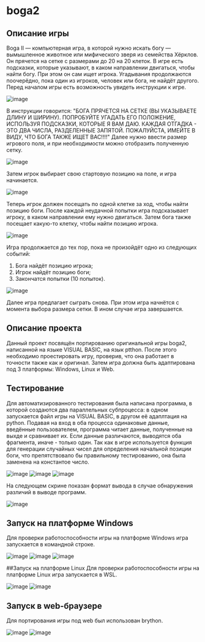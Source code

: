 # boga2
## Описание игры
Boga II — компьютерная игра, в которой нужно искать богу — вымышленное животное или мифического зверя из семейства Хёрклов. Он прячется на сетке с размерами до 20 на 20 клеток.
В игре есть подсказки, которые указывают, в каком направлении двигаться, чтобы найти богу. При этом он сам ищет игрока. Угадывания продолжаются поочерёдно, пока один из игроков, человек или бога, не найдёт другого. 
Перед началом игры есть возможность увидеть инструкции к игре.

![image](https://github.com/user-attachments/assets/f6f7eeca-9216-455a-b70a-0132f995f5dc)

В инструкции говорится: "БОГА ПРЯЧЕТСЯ НА СЕТКЕ (ВЫ УКАЗЫВАЕТЕ ДЛИНУ И ШИРИНУ). ПОПРОБУЙТЕ УГАДАТЬ ЕГО ПОЛОЖЕНИЕ, ИСПОЛЬЗУЯ ПОДСКАЗКИ, КОТОРЫЕ Я ВАМ ДАЮ. КАЖДАЯ ОТГАДКА - ЭТО ДВА ЧИСЛА, РАЗДЕЛЕННЫЕ ЗАПЯТОЙ. ПОЖАЛУЙСТА, ИМЕЙТЕ В ВИДУ, ЧТО БОГА ТАКЖЕ ИЩЕТ ВАС!!!!"
Далее нужно ввести размер игрового поля, и при необходимости можно отобразить полученную сетку.

![image](https://github.com/user-attachments/assets/1cb33402-36d1-4ccc-8e9b-530f3526d70f)

Затем игрок выбирает свою стартовую позицию на поле, и игра начинается.

![image](https://github.com/user-attachments/assets/f964c586-1c3c-4c20-8546-bd1f99147a67)

Теперь игрок должен посещать по одной клетке за ход, чтобы найти позицию боги.
После каждой неудачной попытки игра подсказывает игроку, в каком направлении ему нужно двигаться.
Затем бога также посещает какую-то клетку, чтобы найти позицию игрока.

![image](https://github.com/user-attachments/assets/77cf3e9b-3c40-456b-8511-e28ee24195dd)

Игра продолжается до тех пор, пока не произойдёт одно из следующих событий:
1) Бога найдёт позицию игрока;
2) Игрок найдёт позицию боги;
3) Закончатся попытки (10 попыток).

![image](https://github.com/user-attachments/assets/9367c354-84bc-4057-adb2-f25ce8ca3fc0)

Далее игра предлагает сыграть снова. При этом игра начнётся с момента выбора размера сетки. В ином случае игра завершается.

## Описание проекта
Данный проект посвящён портированию оригинальной игры boga2, написанной на языке VISUAL BASIC, на язык ptthon. После этого необходимо проестировать игру, проверив, что она работает в точности также как и оригинал. Затем игра должна быть адаптирована под 3 платформы: Windows, Linux и Web.

## Тестирование
Для автоматизированного тестирования была написана программа, в которой создаются два параллельных субпроцесса: в одном запускается файл игры на VISUAL BASIC, в другом её адаплтация на python. Подавая на вход в оба процесса одинаковые данные, введённые пользователем, программа читает данные, полученные на выхде и сравнивает их. Если данные различаются, выводятся оба фрагмента, иначе - только один.
Так как в игре используется функция для генерации случайных чисел для определения начальной позиции боги, что препятствовало бы правильному тестированию, она была заменена на константое число.

![image](https://github.com/user-attachments/assets/28840405-3fc4-4afa-83c6-7b49b7ebb1bd)
![image](https://github.com/user-attachments/assets/5c397d52-4a3b-4b76-93a0-57b1d29318ca)
![image](https://github.com/user-attachments/assets/ef7424a4-d193-47bd-a48e-4706a77f3062)

На следующем скрине показан формат вывода в случае обнаружения различий в выводе программ.

![image](https://github.com/user-attachments/assets/866564f7-cdf9-444b-816d-e0279605bedb)

## Запуск на платформе Windows
Для проверки работоспособности игры на платформе Windows игра запускается в командной строке.

![image](https://github.com/user-attachments/assets/52cb755c-2ec1-49a8-be17-0a9b045b7407)
![image](https://github.com/user-attachments/assets/c94fdcbf-ba2d-4a42-bf1a-410a33d598b9)
![image](https://github.com/user-attachments/assets/7b61b5eb-0928-465a-bc2a-cae576b78005)

##Запуск на платформе Linux
Для проверки работоспособности игры на платформе Linux игра запускается в WSL.

![image](https://github.com/user-attachments/assets/a99303a5-2477-415a-9c1d-0fae6e5ba610)
![image](https://github.com/user-attachments/assets/94914157-b119-4950-b5ae-b47cf2e12839)

## Запуск в web-браузере
Для портирования игры под web был использован brython.

![image](https://github.com/user-attachments/assets/534d4375-f86b-4c02-b0d0-51f730fba322)
![image](https://github.com/user-attachments/assets/0d6c17a9-27e4-443a-906e-b2bd3b517421)
